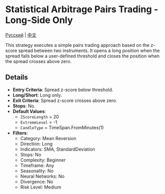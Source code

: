 # Statistical Arbitrage Pairs Trading - Long-Side Only
[Русский](README_ru.md) | [中文](README_cn.md)

This strategy executes a simple pairs trading approach based on the z-score spread between two instruments. It opens a long position when the spread falls below a user-defined threshold and closes the position when the spread crosses above zero.

## Details

- **Entry Criteria**: Spread z-score below threshold.
- **Long/Short**: Long only.
- **Exit Criteria**: Spread z-score crosses above zero.
- **Stops**: No.
- **Default Values**:
  - `ZScoreLength` = 20
  - `ExtremeLevel` = -1
  - `CandleType` = TimeSpan.FromMinutes(1)
- **Filters**:
  - Category: Mean Reversion
  - Direction: Long
  - Indicators: SMA, StandardDeviation
  - Stops: No
  - Complexity: Beginner
  - Timeframe: Any
  - Seasonality: No
  - Neural Networks: No
  - Divergence: No
  - Risk Level: Medium
